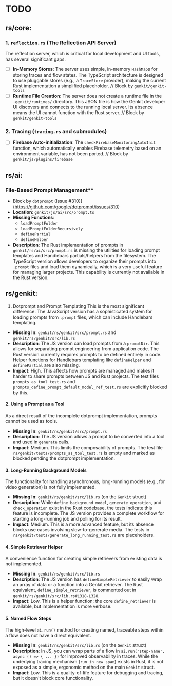 # TODO

## rs/core:

### 1. `reflection.rs` (The Reflection API Server)

The reflection server, which is critical for local development and UI tools, has several significant gaps.

- [ ]   **In-Memory Stores**: The server uses simple, in-memory `HashMap`s for storing traces and flow states. The TypeScript architecture is designed to use pluggable stores (e.g., a `TraceStore` provider), making the current Rust implementation a simplified placeholder. // Block by `genkit/genkit-tools`
- [ ]   **Runtime File Creation**: The server does not create a runtime file in the `.genkit/runtimes/` directory. This JSON file is how the Genkit developer UI discovers and connects to the running local server. Its absence means the UI cannot function with the Rust server. // Block by `genkit/genkit-tools`

### 2. Tracing (`tracing.rs` and submodules)

- [ ]   **Firebase Auto-initialization**: The `checkFirebaseMonitoringAutoInit` function, which automatically enables Firebase telemetry based on an environment variable, has not been ported. // Block by `genkit/js/plugins/firebase`

## rs/ai:

### File-Based Prompt Management**
- Block by `dotprompt` (Issue #310)](https://github.com/google/dotprompt/issues/310)
-   **Location**: `genkit/js/ai/src/prompt.ts`
-   **Missing Functions**:
    -   `loadPromptFolder`
    -   `loadPromptFolderRecursively`
    -   `definePartial`
    -   `defineHelper`
-   **Description**: The Rust implementation of prompts in `genkit/rs/ai/src/prompt.rs` is missing the utilities for loading prompt templates and Handlebars partials/helpers from the filesystem. The TypeScript version allows developers to organize their prompts into `.prompt` files and load them dynamically, which is a very useful feature for managing larger projects. This capability is currently not available in the Rust version.

## rs/genkit:

1. Dotprompt and Prompt Templating
This is the most significant difference. The JavaScript version has a sophisticated system for loading prompts from `.prompt` files, which can include Handlebars templating.

*   **Missing In**: `genkit/rs/genkit/src/prompt.rs` and `genkit/rs/genkit/src/lib.rs`
*   **Description**: The JS version can load prompts from a `promptDir`. This allows for separating prompt engineering from application code. The Rust version currently requires prompts to be defined entirely in code. Helper functions for Handlebars templating like `defineHelper` and `definePartial` are also missing.
*   **Impact**: High. This affects how prompts are managed and makes it harder to share prompts between JS and Rust projects. The test files `prompts_as_tool_test.rs` and `prompts_define_prompt_default_model_ref_test.rs` are explicitly blocked by this.

#### 2. Using a Prompt as a Tool
As a direct result of the incomplete dotprompt implementation, prompts cannot be used as tools.

*   **Missing In**: `genkit/rs/genkit/src/prompt.rs`
*   **Description**: The JS version allows a prompt to be converted into a tool and used in `generate` calls.
*   **Impact**: Medium. This limits the composability of prompts. The test file `rs/genkit/tests/prompts_as_tool_test.rs` is empty and marked as blocked pending the dotprompt implementation.

#### 3. Long-Running Background Models
The functionality for handling asynchronous, long-running models (e.g., for video generation) is not fully implemented.

*   **Missing In**: `genkit/rs/genkit/src/lib.rs` (on the `Genkit` struct)
*   **Description**: While `define_background_model`, `generate_operation`, and `check_operation` exist in the Rust codebase, the tests indicate this feature is incomplete. The JS version provides a complete workflow for starting a long-running job and polling for its result.
*   **Impact**: Medium. This is a more advanced feature, but its absence blocks use cases involving slow-to-generate media. The tests in `rs/genkit/tests/generate_long_running_test.rs` are placeholders.

#### 4. Simple Retriever Helper
A convenience function for creating simple retrievers from existing data is not implemented.

*   **Missing In**: `genkit/rs/genkit/src/lib.rs`
*   **Description**: The JS version has `defineSimpleRetriever` to easily wrap an array of data or a function into a Genkit retriever. The Rust equivalent, `define_simple_retriever`, is commented out in `genkit/rs/genkit/src/lib.rs#L318-L328`.
*   **Impact**: Low. This is a helper function; the core `define_retriever` is available, but implementation is more verbose.

#### 5. Named Flow Steps
The high-level `ai.run()` method for creating named, traceable steps within a flow does not have a direct equivalent.

*   **Missing In**: `genkit/rs/genkit/src/lib.rs` (on the `Genkit` struct)
*   **Description**: In JS, you can wrap parts of a flow in `ai.run('step-name', async () => { ... })` for improved observability in traces. While the underlying tracing mechanism (`run_in_new_span`) exists in Rust, it is not exposed as a simple, ergonomic method on the main `Genkit` struct.
*   **Impact**: Low. This is a quality-of-life feature for debugging and tracing, but it doesn't block core functionality.
